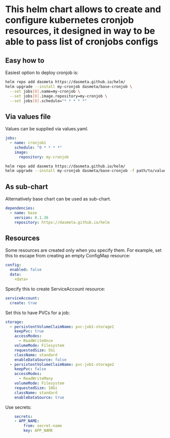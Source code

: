 # This helm chart allows to create and configure kubernetes cronjob resources, it designed in way to be able to pass list of cronjobs configs

## Easy how to
Easiest option to deploy cronjob is:
```bash
helm repo add dasmeta https://dasmeta.github.io/helm/
helm upgrade --install my-cronjob dasmeta/base-cronjob \
  --set jobs[0].name=my-cronjob \
  --set jobs[0].image.repository=my-cronjob \
  --set jobs[0].schedule="* * * * *"
```

## Via values file
Values can be supplied via values.yaml.
```yaml
jobs:
  - name: cronjob1
    schedule: "0 * * * *"
    image:
      repository: my-cronjob
```

```bash
helm repo add dasmeta https://dasmeta.github.io/helm/
helm upgrade --install my-cronjob dasmeta/base-cronjob -f path/to/values.yaml
```

## As sub-chart
Alternatively base chart can be used as sub-chart.

```yaml
dependencies:
  - name: base
    version: 0.1.36
    repository: https://dasmeta.github.io/helm
```

## Resources
Some resources are created only when you specify them.
For example, set this to escape from creating an empty ConfigMap resource:
```yaml
config:
  enabled: false
  data: 
    <data>
```
Specify this to create ServiceAccount resource:
```yaml
serviceAccount:
  create: true
```
Set this to have PVCs for a job:
```yaml
storage:
  - persistentVolumeClaimName: pvc-job1-storage1
    keepPvc: true
    accessModes:
      - ReadWriteOnce
    volumeMode: Filesystem
    requestedSize: 5Gi
    className: standard
    enableDataSource: false
  - persistentVolumeClaimName: pvc-job1-storage2
    keepPvc: false
    accessModes:
      - ReadWriteMany
    volumeMode: Filesystem
    requestedSize: 10Gi
    className: standard
    enableDataSource: true
```

Use secrets:
```yaml
    secrets:
    - APP_NAME:
        from: secret-name
        key: APP_NAME
```
